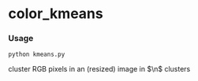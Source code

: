 # color_kmeans

### Usage  
```
python kmeans.py
```

cluster RGB pixels in an (resized) image in $\n$ clusters
